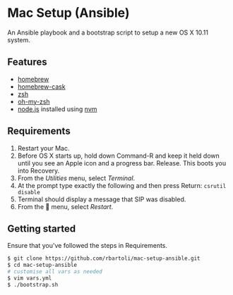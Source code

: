 # Mac Setup (Ansible)
An Ansible playbook and a bootstrap script to setup a new OS X 10.11 system.

## Features
- [homebrew](http://brew.sh/)
- [homebrew-cask](https://caskroom.github.io/)
- [zsh](http://www.zsh.org/)
- [oh-my-zsh](http://ohmyz.sh/)
- [node.js](https://nodejs.org/en/) installed using [nvm](https://github.com/creationix/nvm)

## Requirements
1. Restart your Mac.
2. Before OS X starts up, hold down Command-R and keep it held down until you see an Apple icon and a progress bar. Release. This boots you into Recovery.
3. From the _Utilities_ menu, select _Terminal_.
4. At the prompt type exactly the following and then press Return: `csrutil disable`
5. Terminal should display a message that SIP was disabled.
6. From the  menu, select _Restart_.

## Getting started
Ensure that you've followed the steps in Requirements.

```bash
$ git clone https://github.com/rbartoli/mac-setup-ansible.git
$ cd mac-setup-ansible
# customise all vars as needed
$ vim vars.yml
$ ./bootstrap.sh
```
